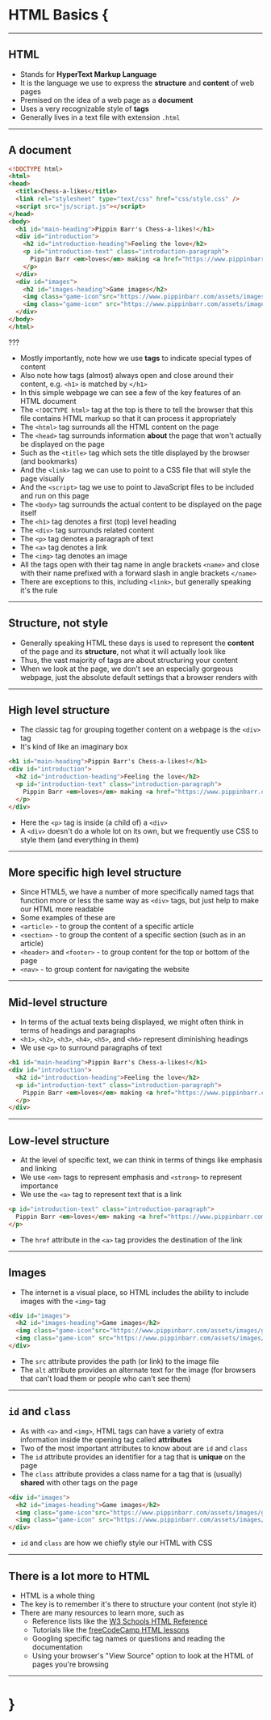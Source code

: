 # HTML Basics {

---

## HTML

- Stands for __HyperText Markup Language__
- It is the language we use to express the __structure__ and __content__ of web pages
- Premised on the idea of a web page as a __document__
- Uses a very recognizable style of __tags__
- Generally lives in a text file with extension `.html`

---

## A document

```html
<!DOCTYPE html>
<html>
<head>
  <title>Chess-a-likes</title>
  <link rel="stylesheet" type="text/css" href="css/style.css" />
  <script src="js/script.js"></script>
</head>
<body>
  <h1 id="main-heading">Pippin Barr's Chess-a-likes!</h1>
  <div id="introduction">
    <h2 id="introduction-heading">Feeling the love</h2>
    <p id="introduction-text" class="introduction-paragraph">
      Pippin Barr <em>loves</em> making <a href="https://www.pippinbarr.com/category/games/">games</a> based on <strong>chess</strong>.
    </p>
  </div>
  <div id="images">
    <h2 id="images-heading">Game images</h2>
    <img class="game-icon"src="https://www.pippinbarr.com/assets/images/game_icons/chesses-300x300.png" alt="Image of chesses chess position">
    <img class="game-icon" src="https://www.pippinbarr.com/assets/images/game_icons/mobile-chogue-300x300.png" alt="Image of mobile chogue chess position">
  </div>
</body>
</html>
```

???

- Mostly importantly, note how we use __tags__ to indicate special types of content
- Also note how tags (almost) always open and close around their content, e.g. `<h1>` is matched by `</h1>`
- In this simple webpage we can see a few of the key features of an HTML document
- The `<!DOCTYPE html>` tag at the top is there to tell the browser that this file contains HTML markup so that it can process it appropriately
- The `<html>` tag surrounds all the HTML content on the page
- The `<head>` tag surrounds information __about__ the page that won't actually be displayed on the page
- Such as the `<title>` tag which sets the title displayed by the browser (and bookmarks)
- And the `<link>` tag we can use to point to a CSS file that will style the page visually
- And the `<script>` tag we use to point to JavaScript files to be included and run on this page
- The `<body>` tag surrounds the actual content to be displayed on the page itself
- The `<h1>` tag denotes a first (top) level heading
- The `<div>` tag surrounds related content
- The `<p>` tag denotes a paragraph of text
- The `<a>` tag denotes a link
- The `<img>` tag denotes an image
- All the tags open with their tag name in angle brackets `<name>` and close with their name prefixed with a forward slash in angle brackets `</name>`
- There are exceptions to this, including `<link>`, but generally speaking it's the rule

---

## Structure, not style

- Generally speaking HTML these days is used to represent the __content__ of the page and its __structure__, not what it will actually look like
- Thus, the vast majority of tags are about structuring your content
- When we look at the page, we don't see an especially gorgeous webpage, just the absolute default settings that a browser renders with

---

## High level structure

- The classic tag for grouping together content on a webpage is the `<div>` tag
- It's kind of like an imaginary box

```html
<h1 id="main-heading">Pippin Barr's Chess-a-likes!</h1>
<div id="introduction">
  <h2 id="introduction-heading">Feeling the love</h2>
  <p id="introduction-text" class="introduction-paragraph">
    Pippin Barr <em>loves</em> making <a href="https://www.pippinbarr.com/category/games/">games</a> based on <strong>chess</strong>.
  </p>
</div>
```

- Here the `<p>` tag is inside (a child of) a `<div>`
- A `<div>` doesn't do a whole lot on its own, but we frequently use CSS to style them (and everything in them)

---

## More specific high level structure

- Since HTML5, we have a number of more specifically named tags that function more or less the same way as `<div>` tags, but just help to make our HTML more readable
- Some examples of these are
- `<article>` - to group the content of a specific article
- `<section>` - to group the content of a specific section (such as in an article)
- `<header>` and `<footer>` - to group content for the top or bottom of the page
- `<nav>` - to group content for navigating the website

---

## Mid-level structure

- In terms of the actual texts being displayed, we might often think in terms of headings and paragraphs
- `<h1>`, `<h2>`, `<h3>`, `<h4>`, `<h5>`, and `<h6>` represent diminishing headings
- We use `<p>` to surround paragraphs of text

```html
<h1 id="main-heading">Pippin Barr's Chess-a-likes!</h1>
<div id="introduction">
  <h2 id="introduction-heading">Feeling the love</h2>
  <p id="introduction-text" class="introduction-paragraph">
    Pippin Barr <em>loves</em> making <a href="https://www.pippinbarr.com/category/games/">games</a> based on <strong>chess</strong>.
  </p>
</div>
```

---

## Low-level structure

- At the level of specific text, we can think in terms of things like emphasis and linking
- We use `<em>` tags to represent emphasis and `<strong>` to represent importance
- We use the `<a>` tag to represent text that is a link

```html
<p id="introduction-text" class="introduction-paragraph">
  Pippin Barr <em>loves</em> making <a href="https://www.pippinbarr.com/category/games/">games</a> based on <strong>chess</strong>.
</p>
```

- The `href` attribute in the `<a>` tag provides the destination of the link

---

## Images

- The internet is a visual place, so HTML includes the ability to include images with the `<img>` tag

```html
<div id="images">
  <h2 id="images-heading">Game images</h2>
  <img class="game-icon"src="https://www.pippinbarr.com/assets/images/game_icons/chesses-300x300.png" alt="Image of chesses chess position">
  <img class="game-icon" src="https://www.pippinbarr.com/assets/images/game_icons/mobile-chogue-300x300.png" alt="Image of mobile chogue chess position">
</div>
```

- The `src` attribute provides the path (or link) to the image file
- The `alt` attribute provides an alternate text for the image (for browsers that can't load them or people who can't see them)

---

## `id` and `class`

- As with `<a>` and `<img>`, HTML tags can have a variety of extra information inside the opening tag called __attributes__
- Two of the most important attributes to know about are `id` and `class`
- The `id` attribute provides an identifier for a tag that is __unique__ on the page
- The `class` attribute provides a class name for a tag that is (usually) __shared__ with other tags on the page

```html
<div id="images">
  <h2 id="images-heading">Game images</h2>
  <img class="game-icon"src="https://www.pippinbarr.com/assets/images/game_icons/chesses-300x300.png" alt="Image of chesses chess position">
  <img class="game-icon" src="https://www.pippinbarr.com/assets/images/game_icons/mobile-chogue-300x300.png" alt="Image of mobile chogue chess position">
</div>
```

- `id` and `class` are how we chiefly style our HTML with CSS

---

## There is a lot more to HTML

- HTML is a whole thing
- The key is to remember it's there to structure your content (not style it)
- There are many resources to learn more, such as
  - Reference lists like the [W3 Schools HTML Reference](https://www.w3schools.com/tags/ref_byfunc.asp)
  - Tutorials like the [freeCodeCamp HTML lessons](https://www.freecodecamp.org/learn/responsive-web-design/basic-html-and-html5/)
  - Googling specific tag names or questions and reading the documentation
  - Using your browser's "View Source" option to look at the HTML of pages you're browsing

---

# }
